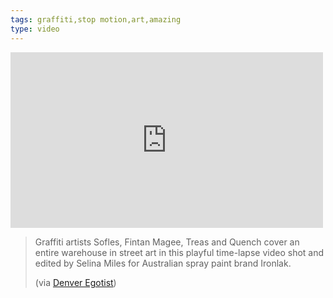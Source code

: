 ```yaml
---
tags: graffiti,stop motion,art,amazing
type: video
---
```

<iframe width="500" height="281" src="http://www.youtube.com/embed/Pv-Do30-P8A?wmode=transparent&autohide=1&egm=0&hd=1&iv_load_policy=3&modestbranding=1&rel=0&showinfo=0&showsearch=0" frameborder="0" allowfullscreen></iframe>
<blockquote>
<p><span>Graffiti artists Sofles, Fintan Magee, Treas and Quench cover an entire warehouse in street art in this playful time-lapse video shot and edited by Selina Miles for Australian spray paint brand Ironlak.</span><span></span></p>
<p>(via <a href="http://www.thedenveregotist.com/news/national/2013/november/25/what-happens-when-graftiti-artists-are-given-blank-warehouse-and-unli">Denver Egotist</a>)</p>
</blockquote>
